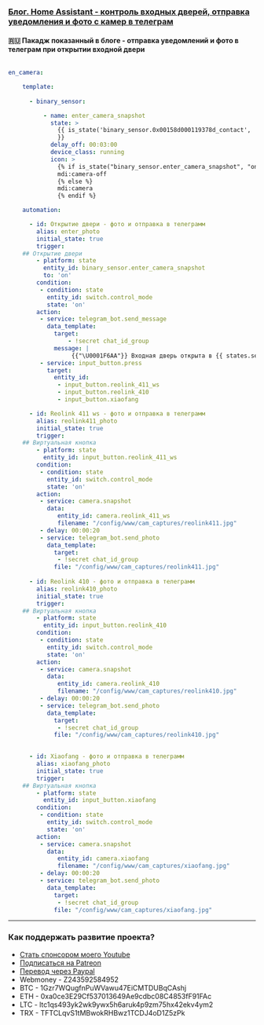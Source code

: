 ### [Блог. Home Assistant - контроль входных дверей, отправка уведомления и фото с камер в телеграм](https://youtu.be/YxzUqcTerSE)

#### :ru: Пакадж показанный в блоге - отправка уведомлений и фото в телеграм при открытии входной двери

```yaml

en_camera:

    template:
     
      - binary_sensor:

          - name: enter_camera_snapshot
            state: >
              {{ is_state('binary_sensor.0x00158d000119378d_contact', 'on')  
              }}
            delay_off: 00:03:00
            device_class: running
            icon: >
              {% if is_state("binary_sensor.enter_camera_snapshot", "on") %}
              mdi:camera-off
              {% else %}
              mdi:camera
              {% endif %}

    automation:

      - id: Открытие двери - фото и отправка в телеграмм
        alias: enter_photo
        initial_state: true
        trigger:
    ## Открытие двери
        - platform: state
          entity_id: binary_sensor.enter_camera_snapshot
          to: 'on'
        condition:
         - condition: state
           entity_id: switch.control_mode
           state: 'on'
        action:
         - service: telegram_bot.send_message
           data_template:
             target:
                 - !secret chat_id_group
             message: | 
                  {{"\U0001F6AA"}} Входная дверь открыта в {{ states.sensor.time_date.state }}
         - service: input_button.press
           target:
             entity_id: 
              - input_button.reolink_411_ws
              - input_button.reolink_410
              - input_button.xiaofang

      - id: Reolink 411 ws - фото и отправка в телеграмм
        alias: reolink411_photo
        initial_state: true
        trigger:
    ## Виртуальная кнопка
        - platform: state
          entity_id: input_button.reolink_411_ws
        condition:
         - condition: state
           entity_id: switch.control_mode
           state: 'on'
        action:
         - service: camera.snapshot
           data:
              entity_id: camera.reolink_411_ws
              filename: "/config/www/cam_captures/reolink411.jpg"
         - delay: 00:00:20
         - service: telegram_bot.send_photo
           data_template:
             target:
              - !secret chat_id_group
             file: "/config/www/cam_captures/reolink411.jpg" 
        
      - id: Reolink 410 - фото и отправка в телеграмм
        alias: reolink410_photo
        initial_state: true
        trigger:
    ## Виртуальная кнопка
        - platform: state
          entity_id: input_button.reolink_410
        condition:
         - condition: state
           entity_id: switch.control_mode
           state: 'on'
        action:
         - service: camera.snapshot
           data:
              entity_id: camera.reolink_410
              filename: "/config/www/cam_captures/reolink410.jpg"
         - delay: 00:00:20
         - service: telegram_bot.send_photo
           data_template:
             target:
              - !secret chat_id_group
             file: "/config/www/cam_captures/reolink410.jpg"         
        

      - id: Xiaofang - фото и отправка в телеграмм
        alias: xiaofang_photo
        initial_state: true
        trigger:
    ## Виртуальная кнопка
        - platform: state
          entity_id: input_button.xiaofang 
        condition:
         - condition: state
           entity_id: switch.control_mode
           state: 'on'
        action:
         - service: camera.snapshot
           data:
              entity_id: camera.xiaofang
              filename: "/config/www/cam_captures/xiaofang.jpg"
         - delay: 00:00:20
         - service: telegram_bot.send_photo
           data_template:
             target:
              - !secret chat_id_group
             file: "/config/www/cam_captures/xiaofang.jpg" 
```
____
### Как поддержать развитие проекта?
* [Стать спонсором моего Youtube](http://kvazis.link/sponsorship)
* [Подписаться на Patreon](http://kvazis.link/patreon)
* [Перевод через Paypal](http://kvazis.link/paypal)
* Webmoney - Z243592584952
* BTC - 1Gzr7WQugfnPuWVawu47EiCMTDUBqCAshj
* ETH - 0xa0ce3E29Cf537013649Ae9cdbc08C4853fF91FAc
* LTC - ltc1qs493yk2wk9ywx5h6aruk4p9zm75hx42ekv4ym2
* TRX - TFTCLqvS1tMBwokRHBwz1TCDJ4oD1Z5zPk